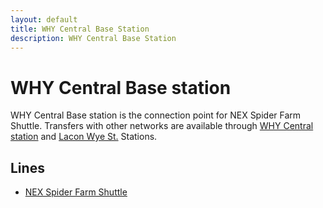 ```yaml
---
layout: default
title: WHY Central Base Station
description: WHY Central Base Station
---
```


# WHY Central Base station

WHY Central Base station is the connection point for NEX Spider Farm Shuttle.
Transfers with other networks are available through
[WHY Central station](/rail-stations/why-central) and
[Lacon Wye St.](/rail-stations/lcn-wye-street) Stations.

## Lines

- [NEX Spider Farm Shuttle](/rail-lines/nex-spider-farm-shuttle)
